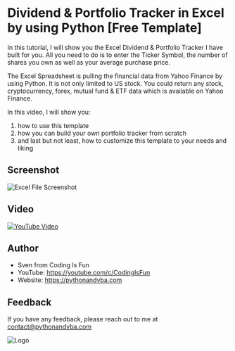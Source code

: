 
# Dividend & Portfolio Tracker in Excel by using Python [Free Template]

In this tutorial, I will show you the Excel Dividend & Portfolio Tracker I have built for you. All you need to do is to enter the Ticker Symbol, the number of shares you own as well as your average purchase price.

The Excel Spreadsheet is pulling the financial data from Yahoo Finance by using Python. It is not only limited to US stock. You could return any stock, cryptocurrency, forex, mutual fund & ETF data which is available on Yahoo Finance.

In this video, I will show you:
1. how to use this template
2. how you can build your own portfolio tracker from scratch
3. and last but not least, how to customize this template to your needs and liking


## Screenshot

![Excel File Screenshot](https://www.screencast.com/t/1eFXTmOD9K)

## Video

[![YouTube Video](https://img.youtube.com/vi/4KsP5Et_aWo/0.jpg)](https://youtu.be/4KsP5Et_aWo)


## Author

- Sven from Coding Is Fun
- YouTube: https://youtube.com/c/CodingIsFun
- Website: https://pythonandvba.com



## Feedback

If you have any feedback, please reach out to me at contact@pythonandvba.com


![Logo](https://content.screencast.com/users/jubbel3/folders/Snagit/media/c42ea34b-4057-4754-96b0-e8e05c866afb/08.18.2021-19.56.png)

